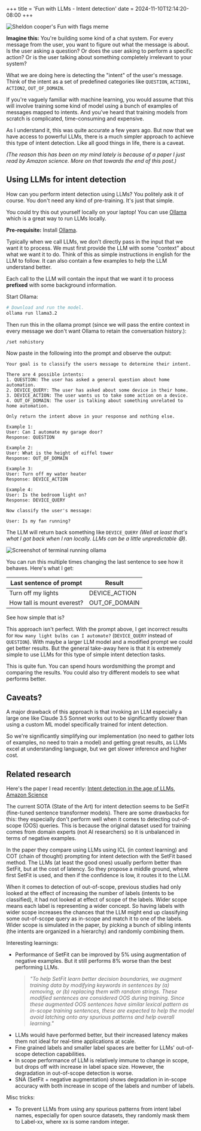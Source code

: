 +++
title = 'Fun with LLMs - Intent detection'
date = 2024-11-10T12:14:20-08:00
+++

![Sheldon cooper's Fun with flags meme](fun_with_llms.png)

**Imagine this:** You're building some kind of a chat system. For every message from the user, you want to figure out what the message is about. Is the user asking a question? Or does the user asking to perform a specific action? Or is the user talking about something completely irrelevant to your system?

What we are doing here is detecting the "intent" of the user's message. Think of the intent as a set of predefined categories like `QUESTION`, `ACTION1`, `ACTION2`, `OUT_OF_DOMAIN`.

If you're vaguely familiar with machine learning, you would assume that this will involve training some kind of model using a bunch of examples of messages mapped to intents. And you've heard that training models from scratch is complicated, time-consuming and expensive.

As I understand it, this was quite accurate a few years ago. But now that we have access to powerful LLMs, there is a much simpler approach to achieve this type of intent detection. Like all good things in life, there is a caveat.

*(The reason this has been on my mind lately is because of a paper I just read by Amazon science. More on that towards the end of this post.)*

## Using LLMs for intent detection

How can you perform intent detection using LLMs? You politely ask it of course. You don't need any kind of pre-training. It's just that simple.

You could try this out yourself locally on your laptop! You can use [Ollama](https://ollama.com/) which is a great way to run LLMs locally.

**Pre-requisite:** Install [Ollama](https://ollama.com/).

Typically when we call LLMs, we don't directly pass in the input that we want it to process. We must first provide the LLM with some "context" about what we want it to do. Think of this as simple instructions in english for the LLM to follow. It can also contain a few examples to help the LLM understand better.

Each call to the LLM will contain the input that we want it to process **prefixed** with some background information.

Start Ollama:
```sh
# Download and run the model.
ollama run llama3.2
```

Then run this in the ollama prompt (since we will pass the entire context in every message we don't want Ollama to retain the conversation history.):
```
/set nohistory
```

Now paste in the following into the prompt and observe the output:

```
Your goal is to classify the users message to determine their intent.

There are 4 possible intents:
1. QUESTION: The user has asked a general question about home automation.
2. DEVICE_QUERY: The user has asked about some device in their home.
3. DEVICE_ACTION: The user wants us to take some action on a device.
4. OUT_OF_DOMAIN: The user is talking about something unrelated to home automation.

Only return the intent above in your response and nothing else.

Example 1:
User: Can I automate my garage door?
Response: QUESTION

Example 2:
User: What is the height of eiffel tower
Response: OUT_OF_DOMAIN

Example 3:
User: Turn off my water heater
Response: DEVICE_ACTION

Example 4:
User: Is the bedroom light on?
Response: DEVICE_QUERY

Now classify the user's message:

User: Is my fan running?
```

The LLM will return back something like `DEVICE_QUERY` *(Well at least that's what I got back when I ran locally. LLMs can be a little unpredictable 😅)*.

![Screenshot of terminal running ollama](llama_intent_detection.png)

You can run this multiple times changing the last sentence to see how it behaves. Here's what I get:

| Last sentence of prompt    | Result        |
| -------------------------- | ------------- |
| Turn off my lights         | DEVICE_ACTION |
| How tall is mount everest? | OUT_OF_DOMAIN |


See how simple that is?

This approach isn't perfect. With the prompt above, I get incorrect results for `How many light bulbs can I automate?` (`DEVICE_QUERY` instead of `QUESTION`). With maybe a larger LLM model and a modified prompt we could get better results. But the general take-away here is that it is extremely simple to use LLMs for this type of simple intent detection tasks.

This is quite fun. You can spend hours wordsmithing the prompt and comparing the results. You could also try different models to see what performs better.

## Caveats?

A major drawback of this approach is that invoking an LLM especially a large one like Claude 3.5 Sonnet works out to be significantly slower than using a custom ML model specifically trained for intent detection.

So we're significantly simplifying our implementation (no need to gather lots of examples, no need to train a model) and getting great results, as LLMs excel at understanding language, but we get slower inference and higher cost.

## Related research

Here's the paper I read recently: [Intent detection in the age of LLMs, Amazon Science](https://www.amazon.science/publications/intent-detection-in-the-age-of-llms)

The current SOTA (State of the Art) for intent detection seems to be SetFit (fine-tuned sentence transformer models). There are some drawbacks for this: they especially don't perform well when it comes to detecting out-of-scope (OOS) queries. This is because the original dataset used for training comes from domain experts (not AI researchers) so it is unbalanced in terms of negative examples.

In the paper they compare using LLMs using ICL (in context learning) and COT (chain of thought) prompting for intent detection with the SetFit based method. The LLMs (at least the good ones) usually perform better than SetFit, but at the cost of latency. So they propose a middle ground, where first SetFit is used, and then if the confidence is low, it routes it to the LLM.

When it comes to detection of out-of-scope, previous studies had only looked at the effect of increasing the number of labels (intents to be classified), it had not looked at effect of scope of the labels. Wider scope means each label is representing a wider concept. So having labels with wider scope increases the chances that the LLM might end up classifying some out-of-scope query as in-scope and match it to one of the labels. Wider scope is simulated in the paper, by picking a bunch of sibling intents (the intents are organized in a hierarchy) and randomly combining them.

Interesting learnings:
- Performance of SetFit can be improved by 5% using augmentation of negative examples. But it still performs 8% worse than the best performing LLMs.
  > *"To help SetFit learn better decision boundaries, we augment training data by modifying keywords in sentences by (a) removing, or (b) replacing them with random strings. These modified sentences are considered OOS during training. Since these augmented OOS sentences have similar lexical pattern as in-scope training sentences, these are expected to help the model avoid latching onto any spurious patterns and help overall learning."*
- LLMs would have performed better, but their increased latency makes them not ideal for real-time applications at scale.
- Fine grained labels and smaller label spaces are better for LLMs' out-of-scope detection capabilities.
- In scope performance of LLM is relatively immune to change in scope, but drops off with increase in label space size. However, the degradation in out-of-scope detection is worse.
- SNA (SetFit + negative augmentation) shows degradation in in-scope accuracy with both increase in scope of the labels and number of labels.

Misc tricks:
- To prevent LLMs from using any spurious patterns from intent label names, especially for open source datasets, they randomly mask them to Label-xx, where xx is some random integer.